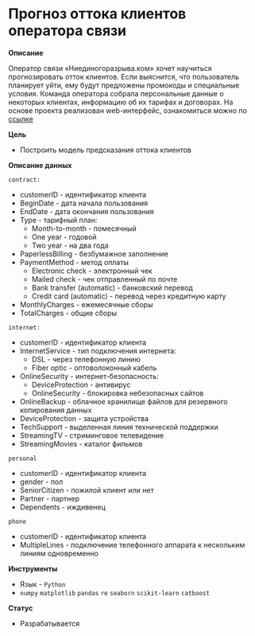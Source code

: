 # Прогноз оттока клиентов оператора связи

**Описание**

Оператор связи «Ниединогоразрыва.ком» хочет научиться прогнозировать отток клиентов. Если выяснится, что пользователь планирует уйти, ему будут предложены промокоды и специальные условия. Команда оператора собрала персональные данные о некоторых клиентах, информацию об их тарифах и договорах. На основе проекта реализован web-интерфейс, ознакомиться можно по [ссылке](https://forecasting-the-outflow-of-telecom-customersclient-flo-7wjae1.streamlitapp.com/)

**Цель**
- Построить модель предсказания оттока клиентов

**Описание данных**

`contract:`
- customerID - идентификатор клиента
- BeginDate - дата начала пользования
- EndDate - дата окончания пользования
- Type - тарифный план:
    - Month-to-month - помесячный
    - One year - годовой
    - Two year - на два года
- PaperlessBilling - безбумажное заполнение
- PaymentMethod - метод оплаты
    - Electronic check - электронный чек
    - Mailed check - чек отправленный по почте
    - Bank transfer (automatic) - банковский перевод
    - Credit card (automatic) - перевод через кредитную карту
- MonthlyCharges - ежемесячные сборы
- TotalCharges - общие сборы

`internet:`
- customerID - идентификатор клиента
- InternetService - тип подключения интернета:
    - DSL - через телефонную линию
    - Fiber optic - оптоволоконный кабель
- OnlineSecurity - интернет-безопасность:
    - DeviceProtection - антивирус
    - OnlineSecurity - блокировка небезопасных сайтов
- OnlineBackup - облачное хранилище файлов для резервного копирования данных
- DeviceProtection - защита устройства
- TechSupport - выделенная линия технической поддержки 
- StreamingTV - стриминговое телевидение
- StreamingMovies - каталог фильмов 

`personal`
- customerID - идентификатор клиента
- gender - пол
- SeniorCitizen - пожилой клиент или нет
- Partner - партнер
- Dependents - иждивенец

`phone`
- customerID - идентификатор клиента
- MultipleLines - подключение телефонного аппарата к нескольким линиям одновременно

**Инструменты**
- Язык - `Python`
- `numpy` `matplotlib` `pandas` `re` `seaborn` `scikit-learn` `catboost`

**Статус**
- Разрабатывается
